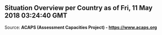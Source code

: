 ## Situation Overview per Country as of Fri, 11 May 2018 03:24:40 GMT

Source: **ACAPS (Assessment Capacities Project) - https://www.acaps.org**
